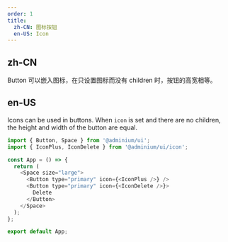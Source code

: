 ```yaml
---
order: 1
title:
  zh-CN: 图标按钮
  en-US: Icon
---
```


## zh-CN

Button 可以嵌入图标，在只设置图标而没有 children 时，按钮的高宽相等。

## en-US

Icons can be used in buttons. When `icon` is set and there are no children, the height and width of the button are equal.

```js
import { Button, Space } from '@adminium/ui';
import { IconPlus, IconDelete } from '@adminium/ui/icon';

const App = () => {
  return (
    <Space size="large">
      <Button type="primary" icon={<IconPlus />} />
      <Button type="primary" icon={<IconDelete />}>
        Delete
      </Button>
    </Space>
  );
};

export default App;
```
